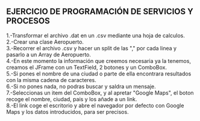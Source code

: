 EJERCICIO DE PROGRAMACIÓN DE SERVICIOS Y PROCESOS
--------------------------------------------------------
1.-Transformar el archivo .dat en un .csv mediante una hoja de calculos.  
2.-Crear una clase Aeropuerto.  
3.-Recorrer el archivo .csv y hacer un split de las "," por cada linea y pasarlo a un Array de Aeropuerto.  
4.-En este momento la información que creemos necesaria ya la tenemos, creamos el JFrame con un TextField, 2 botones y un ComboBox.  
5.-Si pones el nombre de una ciudad o parte de ella encontrara resultados con la misma cadena de caracteres.  
6.-Si no pones nada, no podras buscar y saldra un mensaje.  
7.-Seleccionas un item del ComboBox, y al apretar "Google Maps", el boton recoge el nombre, ciudad, pais y los añade a un link.  
8.-El link coge el escritorio y abre el navegador por defecto con Google Maps y los datos introducidos, para ser precisos.  
